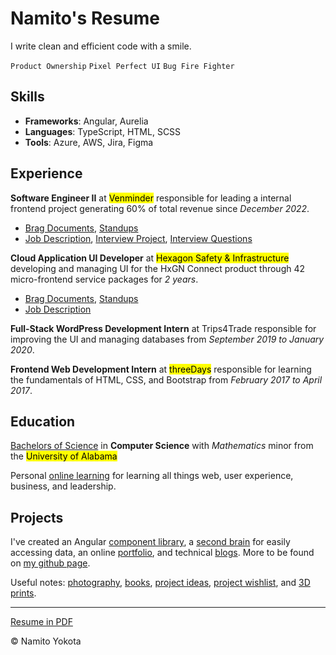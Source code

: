 # Namito's Resume

I write clean and efficient code with a smile.

`Product Ownership` `Pixel Perfect UI` `Bug Fire Fighter`

## Skills

-   **Frameworks**: Angular, Aurelia
-   **Languages**: TypeScript, HTML, SCSS
-   **Tools**: Azure, AWS, Jira, Figma

## Experience

**Software Engineer II** at <mark>Venminder</mark> responsible for leading a internal frontend project generating 60% of total revenue since _December 2022_.

-   [Brag Documents](./venminder/brags.md), [Standups](./venminder/standups.md)
-   [Job Description](./venminder/job-description.md), [Interview Project](./venminder/bowling/readme.md), [Interview Questions](./venminder/interview.md)

**Cloud Application UI Developer** at <mark>Hexagon Safety & Infrastructure</mark> developing and managing UI for the HxGN Connect product through 42 micro-frontend service packages for _2 years_.

-   [Brag Documents](./hexagon/brags.md), [Standups](./hexagon/standups.md)
-   [Job Description](./hexagon/job-description.md)

**Full-Stack WordPress Development Intern** at </mark>Trips4Trade</mark> responsible for improving the UI and managing databases from _September 2019 to January 2020_.

**Frontend Web Development Intern** at <mark>threeDays</mark> responsible for learning the fundamentals of HTML, CSS, and Bootstrap from _February 2017 to April 2017_.

## Education

[Bachelors of Science](<(./degree/degree.md)>) in **Computer Science** with _Mathematics_ minor from the <mark>University of Alabama</mark>

Personal [online learning](./others/learning/curriculumn.md) for learning all things web, user experience, business, and leadership.

## Projects

I've created an Angular [component library](https://www.npmjs.com/package/@namitoyokota/ng-components), a [second brain](https://search.namito.wiki/) for easily accessing data, an online [portfolio](https://www.namito.wiki/), and technical [blogs](https://blogs.namito.wiki). More to be found on [my github page](https://github.com/namitoyokota).

Useful notes: [photography](https://photos.namito.wiki), [books](./others/books/books.md), [project ideas](./ideas/projects.md), [project wishlist](./ideas/wishlist.md), and [3D prints](./ideas/3d-printing.md).

<hr />

[Resume in PDF](./resume.pdf)

&copy; Namito Yokota
